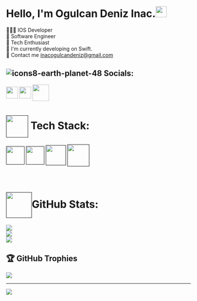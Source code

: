 #               Hello, I'm Ogulcan Deniz Inac.<img src="https://raw.githubusercontent.com/iampavangandhi/iampavangandhi/master/gifs/Hi.gif" width="30px"> <br>
👨🏻‍💻 IOS Developer<br>
🎒 Software Engineer<br>
🚀 Tech Enthusiast<br>
🔭 I'm currently developing on Swift.<br>
📧 Contact me inacogulcandeniz@gmail.com<br>

## ![icons8-earth-planet-48](https://user-images.githubusercontent.com/109241786/234990490-1ffce905-72fb-4af7-8a44-bdaeade2d693.png) Socials:

<a href = 'https://linkedin.com/in/oğulcandenizinaç'> <img width = '32px' align= 'center' src="https://raw.githubusercontent.com/danielcranney/readme-generator/main/public/icons/socials/linkedin.svg" width="32" height="32" /></a>
<a href = 'https://github.com/ogulcandeniz-inac'> <img width = '32px' align= 'center' src="https://raw.githubusercontent.com/rahulbanerjee26/githubAboutMeGenerator/main/icons/github.svg"/></a>
<a href="https://medium.com/@ogulcandeniz" target="_blank" rel="noreferrer"><img src="https://user-images.githubusercontent.com/109241786/235647971-fa72c164-6238-4bdf-bce8-fbc2883e42d8.png" width = '45px' align= 'center' height="45" /></a></p>





# <a href = ''> <img width = '60px' align= 'center' src="https://user-images.githubusercontent.com/109241786/235652856-c1c7be0e-10d2-43d8-9162-23cd9c1d802a.png" width="60" height="60" /></a> Tech Stack:
<a href = ''> <img width = '50px' align= 'center' src="https://user-images.githubusercontent.com/109241786/235649784-c36ef2eb-421e-4fab-b35b-cd3690e3f92b.png" width="50" height="50" /></a> <a href = ''> <img width = '50px' align= 'center' src="https://user-images.githubusercontent.com/109241786/235650614-486452a1-2944-4691-8d8a-c83ac0353f2a.png" width="50" height="50" /></a>
<a href = ''> <img width = '55px' align= 'center' src="https://user-images.githubusercontent.com/109241786/235651024-e935f496-1b3e-4d7f-acfa-cef68c8e9b35.png" height="55" /></a>
<a href = ''> <img width = '60px' align= 'center' src="https://user-images.githubusercontent.com/109241786/235651404-27917045-907c-4550-a0c2-b94499b8d58c.png" width="60" height="60" /></a>

![]() ![]() ![]() ![]()
#  <a href = ''> <img width = '70px' align= 'center' src="https://user-images.githubusercontent.com/109241786/235653715-91267c9a-bac3-4cec-b299-dc318ffacc4f.png" width="70" height="70" /></a>GitHub Stats:
![](https://github-readme-stats.vercel.app/api?username=ogulcandeniz-inac&theme=dark&hide_border=false&include_all_commits=false&count_private=true)<br/>
![](https://github-readme-streak-stats.herokuapp.com/?user=ogulcandeniz-inac&theme=dark&hide_border=false)<br/>
![](https://github-readme-stats.vercel.app/api/top-langs/?username=ogulcandeniz-inac&theme=dark&hide_border=false&include_all_commits=false&count_private=true&layout=compact)

## 🏆 GitHub Trophies
![](https://github-profile-trophy.vercel.app/?username=ogulcandeniz-inac&theme=radical&no-frame=false&no-bg=false&margin-w=4)

---
[![](https://visitcount.itsvg.in/api?id=ogulcandeniz-inac&icon=3&color=0)](https://visitcount.itsvg.in)

<!-- Proudly created with GPRM ( https://gprm.itsvg.in ) -->
